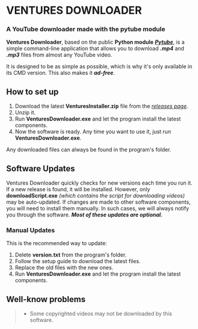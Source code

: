 # VENTURES DOWNLOADER

### A YouTube downloader made with the pytube module

**Ventures Downloader**, based on the public **Python module** [_**Pytube**_](https://pytube.io/en/latest/), is a simple command-line application that allows you to download _**.mp4**_ and _**.mp3**_ files from almost any YouTube video.

It is designed to be as simple as possible, which is why it's only available in its CMD version. This also makes it _**ad-free**_.

## How to set up

1.  Download the latest **VenturesInstaller.zip** file from the [_releases page_](https://github.com/StilDedEye/VenturesDownloader/releases).
2.  Unzip it.
3.  Run **VenturesDownloader.exe** and let the program install the latest components.
4.  Now the software is ready. Any time you want to use it, just run **VenturesDownloader.exe**.

Any downloaded files can always be found in the program's folder.

## Software Updates

Ventures Downloader quickly checks for new versions each time you run it. If a new release is found, it will be installed. However, only **downloadScript.exe** _(which contains the script for downloading videos)_ may be auto-updated. If changes are made to other software components, you will need to install them manually. In such cases, we will always notify you through the software. ***Most of these updates are optional.***

### Manual Updates

This is the recommended way to update:

1.  Delete **version.txt** from the program's folder.
2.  Follow the setup guide to download the latest files.
3.  Replace the old files with the new ones.
4.  Run **VenturesDownloader.exe** and let the program install the latest components.

## Well-know problems

>  - Some copyrighted videos may not be downloaded by this software.

